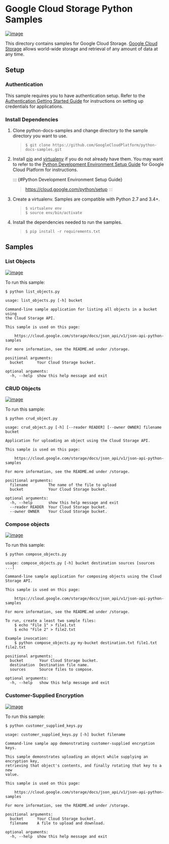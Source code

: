 Google Cloud Storage Python Samples
===================================

[![image](https://gstatic.com/cloudssh/images/open-btn.png)](https://console.cloud.google.com/cloudshell/open?git_repo=https://github.com/GoogleCloudPlatform/python-docs-samples&page=editor&open_in_editor=storage/api/README.rst)

This directory contains samples for Google Cloud Storage. [Google Cloud
Storage](https://cloud.google.com/storage/docs) allows world-wide
storage and retrieval of any amount of data at any time.

Setup
-----

### Authentication

This sample requires you to have authentication setup. Refer to the
[Authentication Getting Started
Guide](https://cloud.google.com/docs/authentication/getting-started) for
instructions on setting up credentials for applications.

### Install Dependencies

1.  Clone python-docs-samples and change directory to the sample
    directory you want to use.

    > ``` {.bash}
    > $ git clone https://github.com/GoogleCloudPlatform/python-docs-samples.git
    > ```

2.  Install [pip](https://pip.pypa.io/) and
    [virtualenv](https://virtualenv.pypa.io/) if you do not already have
    them. You may want to refer to the [Python Development Environment
    Setup Guide]() for Google Cloud Platform for instructions.

    ::: {#Python Development Environment Setup Guide}
    > <https://cloud.google.com/python/setup>
    :::

3.  Create a virtualenv. Samples are compatible with Python 2.7 and
    3.4+.

    > ``` {.bash}
    > $ virtualenv env
    > $ source env/bin/activate
    > ```

4.  Install the dependencies needed to run the samples.

    > ``` {.bash}
    > $ pip install -r requirements.txt
    > ```

Samples
-------

### List Objects

[![image](https://gstatic.com/cloudssh/images/open-btn.png)](https://console.cloud.google.com/cloudshell/open?git_repo=https://github.com/GoogleCloudPlatform/python-docs-samples&page=editor&open_in_editor=storage/api/list_objects.py,storage/api/README.rst)

To run this sample:

``` {.bash}
$ python list_objects.py

usage: list_objects.py [-h] bucket

Command-line sample application for listing all objects in a bucket using
the Cloud Storage API.

This sample is used on this page:

    https://cloud.google.com/storage/docs/json_api/v1/json-api-python-samples

For more information, see the README.md under /storage.

positional arguments:
  bucket      Your Cloud Storage bucket.

optional arguments:
  -h, --help  show this help message and exit
```

### CRUD Objects

[![image](https://gstatic.com/cloudssh/images/open-btn.png)](https://console.cloud.google.com/cloudshell/open?git_repo=https://github.com/GoogleCloudPlatform/python-docs-samples&page=editor&open_in_editor=storage/api/crud_object.py,storage/api/README.rst)

To run this sample:

``` {.bash}
$ python crud_object.py

usage: crud_object.py [-h] [--reader READER] [--owner OWNER] filename bucket

Application for uploading an object using the Cloud Storage API.

This sample is used on this page:

    https://cloud.google.com/storage/docs/json_api/v1/json-api-python-samples

For more information, see the README.md under /storage.

positional arguments:
  filename         The name of the file to upload
  bucket           Your Cloud Storage bucket.

optional arguments:
  -h, --help       show this help message and exit
  --reader READER  Your Cloud Storage bucket.
  --owner OWNER    Your Cloud Storage bucket.
```

### Compose objects

[![image](https://gstatic.com/cloudssh/images/open-btn.png)](https://console.cloud.google.com/cloudshell/open?git_repo=https://github.com/GoogleCloudPlatform/python-docs-samples&page=editor&open_in_editor=storage/api/compose_objects.py,storage/api/README.rst)

To run this sample:

``` {.bash}
$ python compose_objects.py

usage: compose_objects.py [-h] bucket destination sources [sources ...]

Command-line sample application for composing objects using the Cloud
Storage API.

This sample is used on this page:

    https://cloud.google.com/storage/docs/json_api/v1/json-api-python-samples

For more information, see the README.md under /storage.

To run, create a least two sample files:
    $ echo "File 1" > file1.txt
    $ echo "File 2" > file2.txt

Example invocation:
    $ python compose_objects.py my-bucket destination.txt file1.txt file2.txt

positional arguments:
  bucket       Your Cloud Storage bucket.
  destination  Destination file name.
  sources      Source files to compose.

optional arguments:
  -h, --help   show this help message and exit
```

### Customer-Supplied Encryption

[![image](https://gstatic.com/cloudssh/images/open-btn.png)](https://console.cloud.google.com/cloudshell/open?git_repo=https://github.com/GoogleCloudPlatform/python-docs-samples&page=editor&open_in_editor=storage/api/customer_supplied_keys.py,storage/api/README.rst)

To run this sample:

``` {.bash}
$ python customer_supplied_keys.py

usage: customer_supplied_keys.py [-h] bucket filename

Command-line sample app demonstrating customer-supplied encryption keys.

This sample demonstrates uploading an object while supplying an encryption key,
retrieving that object's contents, and finally rotating that key to a new
value.

This sample is used on this page:

    https://cloud.google.com/storage/docs/json_api/v1/json-api-python-samples

For more information, see the README.md under /storage.

positional arguments:
  bucket      Your Cloud Storage bucket.
  filename    A file to upload and download.

optional arguments:
  -h, --help  show this help message and exit
```
